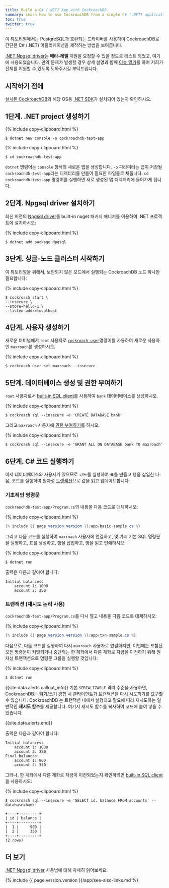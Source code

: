 ```yaml
---
title: Build a C# (.NET) App with CockroachDB
summary: Learn how to use CockroachDB from a simple C# (.NET) application with a low-level client driver.
toc: true
twitter: true
---
```


이 튜토리얼에서는 PostgreSQL과 호환되는 드라이버를 사용하여 CockroachDB로 간단한 C# (.NET) 어플리케이션을 제작하는 방법을 보여줍니다.

[.NET Npgsql driver](http://www.npgsql.org/)는 **베타-레벨** 지원을 요청할 수 있을 정도로 테스트 되었고, 여기에 사용되었습니다. 만약 문제가 발생할 경우 상세 설명과 함께 [이슈 열기](https://github.com/cockroachdb/cockroach/issues/new)를 하여 저희가 전체를 지원할 수 있도록 도와주시길 부탁드립니다.


## 시작하기 전에

[설치된 CockroachDB](install-cockroachdb.html)와 해당 OS용 <a href="https://www.microsoft.com/net/download/" data-proofer-ignore>.NET SDK</a>가 설치되어 있는지 확인하시오.

## 1단계. .NET project 생성하기

{% include copy-clipboard.html %}
~~~ shell
$ dotnet new console -o cockroachdb-test-app
~~~

{% include copy-clipboard.html %}
~~~ shell
$ cd cockroachdb-test-app
~~~

`dotnet` 명령어는 `console` 형식의 새로운 앱을 생성합니다. `-o` 파라미터는 앱이 저장될 `cockroachdb-test-app`라는 디렉터리를 만들어 필요한 파일들로 채웁니다. `cd cockroachdb-test-app` 명령어를 실행하면 새로 생성된 앱 디렉터리에 들어가게 됩니다.

## 2단계. Npgsql driver 설치하기

최신 버전의 [Npgsql driver](https://www.nuget.org/packages/Npgsql/)를 built-in nuget 패키지 매니저를 이용하여 .NET 프로젝트에 설치하시오:

{% include copy-clipboard.html %}
~~~ shell
$ dotnet add package Npgsql
~~~

## 3단계. 싱글-노드 클러스터 시작하기

이 튜토리얼을 위해서, 보안되지 않은 모드에서 실행되는 CockroachDB 노드 하나만 필요합니다:

{% include copy-clipboard.html %}
~~~ shell
$ cockroach start \
--insecure \
--store=hello-1 \
--listen-addr=localhost
~~~

## 4단계. 사용자 생성하기

새로운 터미널에서 `root` 사용자로 [`cockroach user`](create-and-manage-users.html)명령어를 사용하여 새로운 사용자인 `maxroach`를 생성하시오. 

{% include copy-clipboard.html %}
~~~ shell
$ cockroach user set maxroach --insecure
~~~

## 5단계. 데이터베이스 생성 및 권한 부여하기

`root` 사용자로서 [built-in SQL client](use-the-built-in-sql-client.html)를 사용하여 `bank` 데이터베이스를 생성하시오.

{% include copy-clipboard.html %}
~~~ shell
$ cockroach sql --insecure -e 'CREATE DATABASE bank'
~~~

그리고 `maxroach` 사용자에 [권한 부여하기](grant.html)를 하시오.

{% include copy-clipboard.html %}
~~~ shell
$ cockroach sql --insecure -e 'GRANT ALL ON DATABASE bank TO maxroach'
~~~

## 6단계. C# 코드 실행하기

이제 데이터베이스와 사용자가 있으므로 코드를 실행하여 표를 만들고 행을 삽입한 다음, 코드를 실행하여 원자성 [트랜잭션](transactions.html)으로 값을 읽고 업데이트합니다.

### 기초적인 명령문

`cockraochdb-test-app/Program.cs`의 내용을 다음 코드로 대체하시오:

{% include copy-clipboard.html %}
~~~ csharp
{% include {{ page.version.version }}/app/basic-sample.cs %}
~~~

그리고 다음 코드를 실행하여 `maxroach` 사용자에 연결하고, 몇 가지 기본 SQL 명령문을 실행하고, 표를 생성하고, 행을 삽입하고, 행을 읽고 인쇄하시오:

{% include copy-clipboard.html %}
~~~ shell
$ dotnet run
~~~

출력은 다음과 같아야 합니다:

~~~
Initial balances:
	account 1: 1000
	account 2: 250
~~~

### 트랜잭션 (재시도 논리 사용)

`cockraochdb-test-app/Program.cs`를 다시 열고 내용을 다음 코드로 대체하시오:

{% include copy-clipboard.html %}
~~~ csharp
{% include {{ page.version.version }}/app/txn-sample.cs %}
~~~

다음으로, 다음 코드를 실행하여 다시 `maxroach` 사용자로 연결하지만, 이번에는 포함된 모든 명령문이 커밋되거나 중단되는 한 계좌에서 다른 계좌로 자금을 이전하기 위해 원자성 트랜잭션으로 명령문 그룹을 실행할 것입니다:

{% include copy-clipboard.html %}
~~~ shell
$ dotnet run
~~~

{{site.data.alerts.callout_info}}
기본 `SERIALIZABLE` 격리 수준을 사용하면, CockroachDB는 읽기/쓰기 경합 시 [클라이언트가 트랜잭션을 다시 시도하기](transactions.html#transaction-retries)를 요구할 수 있습니다.  CockroachDB 는 트랜잭션 내에서 실행되고 필요에 따라 재시도하는 일반적인 **재시도 함수**를 제공합니다. 여기서 재시도 함수를 복사하여 코드에 붙여 넣을 수 있습니다.

{{site.data.alerts.end}}

출력은 다음과 같아야 합니다:

~~~
Initial balances:
	account 1: 1000
	account 2: 250
Final balances:
	account 1: 900
	account 2: 350
~~~

그러나, 한 계좌에서 다른 계좌로 자금이 이전되었는지 확인하려면 [built-in SQL client](use-the-built-in-sql-client.html)을 사용하시오:

{% include copy-clipboard.html %}
~~~ shell
$ cockroach sql --insecure -e 'SELECT id, balance FROM accounts' --database=bank
~~~

~~~
+----+---------+
| id | balance |
+----+---------+
|  1 |     900 |
|  2 |     350 |
+----+---------+
(2 rows)
~~~

## 더 보기

[.NET Npgsql driver](http://www.npgsql.org/) 사용법에 대해 자세히 읽어보세요.

{% include {{ page.version.version }}/app/see-also-links.md %}
